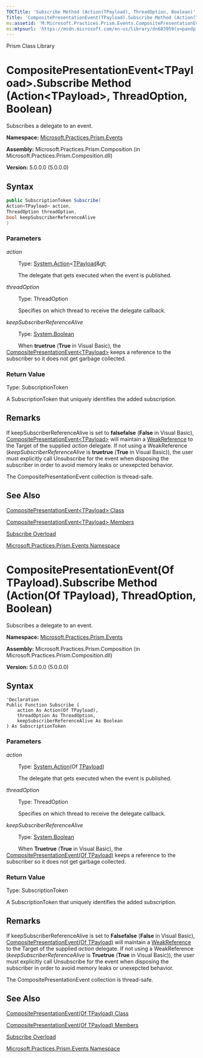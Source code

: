 ```yaml
---
TOCTitle: 'Subscribe Method (Action(TPayload), ThreadOption, Boolean)'
Title: 'CompositePresentationEvent(TPayload).Subscribe Method (Action(TPayload), ThreadOption, Boolean) (Microsoft.Practices.Prism.Events)'
ms:assetid: 'M:Microsoft.Practices.Prism.Events.CompositePresentationEvent\`1.Subscribe(System.Action{\`0},Microsoft.Practices.Prism.PubSubEvents.ThreadOption,System.Boolean)'
ms:mtpsurl: 'https://msdn.microsoft.com/en-us/library/dn683959(v=pandp.50)'
---
```


Prism Class Library

# CompositePresentationEvent&lt;TPayload&gt;.Subscribe Method (Action&lt;TPayload&gt;, ThreadOption, Boolean)

Subscribes a delegate to an event.

**Namespace:** [Microsoft.Practices.Prism.Events](https://msdn.microsoft.com/en-us/library/microsoft.practices.prism.events(v=pandp.50))

**Assembly:** Microsoft.Practices.Prism.Composition (in Microsoft.Practices.Prism.Composition.dll)

**Version:** 5.0.0.0 (5.0.0.0)

## Syntax

``` C#
public SubscriptionToken Subscribe(
Action<TPayload> action,
ThreadOption threadOption,
bool keepSubscriberReferenceAlive
) 
```


### Parameters

*action*

&nbsp;&nbsp;&nbsp;&nbsp;&nbsp;&nbsp;&nbsp;&nbsp;Type: [System.Action](http://msdn.microsoft.com/en-us/library/018hxwa8)&lt;[TPayload](https://msdn.microsoft.com/en-us/library/gg431412(v=pandp.50))&gt;
  
&nbsp;&nbsp;&nbsp;&nbsp;&nbsp;&nbsp;&nbsp;&nbsp;The delegate that gets executed when the event is published.

*threadOption*

&nbsp;&nbsp;&nbsp;&nbsp;&nbsp;&nbsp;&nbsp;&nbsp;Type: ThreadOption

&nbsp;&nbsp;&nbsp;&nbsp;&nbsp;&nbsp;&nbsp;&nbsp;Specifies on which thread to receive the delegate callback.

*keepSubscriberReferenceAlive*

&nbsp;&nbsp;&nbsp;&nbsp;&nbsp;&nbsp;&nbsp;&nbsp;Type: [System.Boolean](http://msdn.microsoft.com/en-us/library/a28wyd50)

&nbsp;&nbsp;&nbsp;&nbsp;&nbsp;&nbsp;&nbsp;&nbsp;When **truetrue** (**True** in Visual Basic), the [CompositePresentationEvent&lt;TPayload&gt;](https://msdn.microsoft.com/en-us/library/gg431412(v=pandp.50)) keeps a reference to the subscriber so it does not get garbage collected.

### Return Value

Type: SubscriptionToken

A SubscriptionToken that uniquely identifies the added subscription.

## Remarks

If keepSubscriberReferenceAlive is set to **falsefalse** (**False** in Visual Basic), [CompositePresentationEvent&lt;TPayload&gt;](https://msdn.microsoft.com/en-us/library/gg431412(v=pandp.50)) will maintain a [WeakReference](http://msdn.microsoft.com/en-us/library/hbh8w2zd) to the Target of the supplied *action* delegate. If not using a WeakReference (*keepSubscriberReferenceAlive* is **truetrue**  (**True** in Visual Basic)), the user must explicitly call Unsubscribe for the event when disposing the subscriber in order to avoid memory leaks or unexepcted behavior.

The CompositePresentationEvent collection is thread-safe.

## See Also

[CompositePresentationEvent&lt;TPayload&gt; Class](https://msdn.microsoft.com/en-us/library/gg431412(v=pandp.50))

[CompositePresentationEvent&lt;TPayload&gt; Members](https://msdn.microsoft.com/en-us/library/gg430765(v=pandp.50))

[Subscribe Overload](https://msdn.microsoft.com/en-us/library/gg419057(v=pandp.50))

[Microsoft.Practices.Prism.Events Namespace](https://msdn.microsoft.com/en-us/library/microsoft.practices.prism.events(v=pandp.50))

# CompositePresentationEvent(Of TPayload).Subscribe Method (Action(Of TPayload), ThreadOption, Boolean)

Subscribes a delegate to an event.

**Namespace:** [Microsoft.Practices.Prism.Events](https://msdn.microsoft.com/en-us/library/microsoft.practices.prism.events(v=pandp.50))

**Assembly:** Microsoft.Practices.Prism.Composition (in Microsoft.Practices.Prism.Composition.dll)

**Version:** 5.0.0.0 (5.0.0.0)

## Syntax

``` VB 
'Declaration
Public Function Subscribe ( 
	action As Action(Of TPayload),
	threadOption As ThreadOption,
	keepSubscriberReferenceAlive As Boolean
) As SubscriptionToken
```


### Parameters

*action*    

&nbsp;&nbsp;&nbsp;&nbsp;&nbsp;&nbsp;&nbsp;&nbsp;Type: [System.Action](http://msdn.microsoft.com/en-us/library/018hxwa8)(Of [TPayload](https://msdn.microsoft.com/en-us/library/gg431412(v=pandp.50)))

&nbsp;&nbsp;&nbsp;&nbsp;&nbsp;&nbsp;&nbsp;&nbsp;The delegate that gets executed when the event is published.

*threadOption*

&nbsp;&nbsp;&nbsp;&nbsp;&nbsp;&nbsp;&nbsp;&nbsp;Type: ThreadOption

&nbsp;&nbsp;&nbsp;&nbsp;&nbsp;&nbsp;&nbsp;&nbsp;Specifies on which thread to receive the delegate callback.

*keepSubscriberReferenceAlive*

&nbsp;&nbsp;&nbsp;&nbsp;&nbsp;&nbsp;&nbsp;&nbsp;Type: [System.Boolean](http://msdn.microsoft.com/en-us/library/a28wyd50)

&nbsp;&nbsp;&nbsp;&nbsp;&nbsp;&nbsp;&nbsp;&nbsp;When **Truetrue** (**True** in Visual Basic), the [CompositePresentationEvent(Of TPayload)](https://msdn.microsoft.com/en-us/library/gg431412(v=pandp.50)) keeps a reference to the subscriber so it does not get garbage collected.

### Return Value

Type: SubscriptionToken

A SubscriptionToken that uniquely identifies the added subscription.

## Remarks

If keepSubscriberReferenceAlive is set to **Falsefalse** (**False** in Visual Basic), [CompositePresentationEvent(Of TPayload)](https://msdn.microsoft.com/en-us/library/gg431412(v=pandp.50)) will maintain a [WeakReference](http://msdn.microsoft.com/en-us/library/hbh8w2zd) to the Target of the supplied *action* delegate. If not using a WeakReference (*keepSubscriberReferenceAlive* is **Truetrue**  (**True** in Visual Basic)), the user must explicitly call Unsubscribe for the event when disposing the subscriber in order to avoid memory leaks or unexepcted behavior.

The CompositePresentationEvent collection is thread-safe.

## See Also

[CompositePresentationEvent(Of TPayload) Class](https://msdn.microsoft.com/en-us/library/gg431412(v=pandp.50))

[CompositePresentationEvent(Of TPayload) Members](https://msdn.microsoft.com/en-us/library/gg430765(v=pandp.50))

[Subscribe Overload](https://msdn.microsoft.com/en-us/library/gg419057(v=pandp.50))

[Microsoft.Practices.Prism.Events Namespace](https://msdn.microsoft.com/en-us/library/microsoft.practices.prism.events(v=pandp.50))